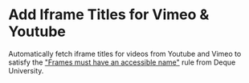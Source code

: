 # Add Iframe Titles for Vimeo & Youtube
Automatically fetch iframe titles for videos from Youtube and Vimeo to satisfy the ["Frames must have an accessible name"](https://dequeuniversity.com/rules/axe/4.10/frame-title) rule from Deque University.


